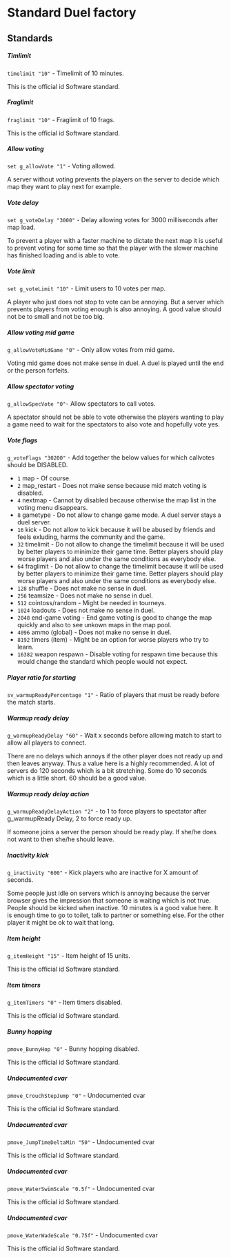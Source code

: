 # Standard Duel factory

## Standards

##### Timlimit

`timelimit "10"` - Timelimit of 10 minutes.

This is the official id Software standard.

##### Fraglimit

`fraglimit "10"` - Fraglimit of 10 frags.

This is the official id Software standard.

##### Allow voting

`set g_allowVote "1"` - Voting allowed.

A server without voting prevents the players on the server to decide which map they want to play next for example.

##### Vote delay

`set g_voteDelay "3000"` - Delay allowing votes for 3000 milliseconds after map load.

To prevent a player with a faster machine to dictate the next map it is useful to prevent voting for some time so that the player with the slower machine has finished loading and is able to vote.

##### Vote limit

`set g_voteLimit "10"` - Limit users to 10 votes per map.

A player who just does not stop to vote can be annoying. But a server which prevents players from voting enough is also annoying. A good value should not be to small and not be too big.

##### Allow voting mid game

`g_allowVoteMidGame "0"` - Only allow votes from mid game.

Voting mid game does not make sense in duel. A duel is played until the end or the person forfeits.

##### Allow spectator voting

`g_allowSpecVote "0"`- Allow spectators to call votes.

A spectator should not be able to vote otherwise the players wanting to play a game need to wait for the spectators to also vote and hopefully vote yes.

##### Vote flags

`g_voteFlags "30200"` - Add together the below values for which callvotes should be DISABLED.

- `1` map - Of course.
- `2` map_restart - Does not make sense because mid match voting is disabled.
- `4` nextmap - Cannot by disabled because otherwise the map list in the voting menu disappears.
- `8` gametype - Do not allow to change game mode. A duel server stays a duel server.
- `16` kick - Do not allow to kick because it will be abused by friends and feels exluding, harms the community and the game.
- `32` timelimit - Do not allow to change the timelimit because it will be used by better players to minimize their game time. Better players should play worse players and also under the same conditions as everybody else.
- `64` fraglimit - Do not allow to change the timelimit because it will be used by better players to minimize their game time. Better players should play worse players and also under the same conditions as everybody else.
- `128` shuffle - Does not make no sense in duel.
- `256` teamsize - Does not make no sense in duel.
- `512` cointoss/random - Might be needed in tourneys.
- `1024` loadouts - Does not make no sense in duel.
- `2048` end-game voting - End game voting is good to change the map quickly and also to see unkown maps in the map pool.
- `4096` ammo (global) - Does not make no sense in duel.
- `8192` timers (item) - Might be an option for worse players who try to learn.
- `16382` weapon respawn - Disable voting for respawn time because this would change the standard which people would not expect.

##### Player ratio for starting

`sv_warmupReadyPercentage "1"` - Ratio of players that must be ready before the match starts.

##### Warmup ready delay

`g_warmupReadyDelay "60"` - Wait x seconds before allowing match to start to allow all players to connect.

There are no delays which annoys if the other player does not ready up and then leaves anyway. Thus a value here is a highly recommended. A lot of servers do 120 seconds which is a bit stretching. Some do 10 seconds which is a little short. 60 should be a good value.

##### Warmup ready delay action

`g_warmupReadyDelayAction "2"` - to 1 to force players to spectator after g_warmupReady Delay, 2 to force ready up.

If someone joins a server the person should be ready play. If she/he does not want to then she/he should leave.

##### Inactivity kick

`g_inactivity "600"` - Kick players who are inactive for X amount of seconds.

Some people just idle on servers which is annoying because the server browser gives the impression that someone is waiting which is not true. People should be kicked when inactive. 10 minutes is a good value here. It is enough time to go to toilet, talk to partner or something else. For the other player it might be ok to wait that long.

##### Item height

`g_itemHeight "15"` - Item height of 15 units.

This is the official id Software standard.

##### Item timers

`g_itemTimers "0"` - Item timers disabled.

This is the official id Software standard.

##### Bunny hopping

`pmove_BunnyHop "0"` - Bunny hopping disabled.

This is the official id Software standard.

##### Undocumented cvar

`pmove_CrouchStepJump "0"` - Undocumented cvar

This is the official id Software standard.

##### Undocumented cvar

`pmove_JumpTimeDeltaMin "50"` - Undocumented cvar

This is the official id Software standard.

##### Undocumented cvar

`pmove_WaterSwimScale "0.5f"` - Undocumented cvar

This is the official id Software standard.

##### Undocumented cvar

`pmove_WaterWadeScale "0.75f"` - Undocumented cvar

This is the official id Software standard.